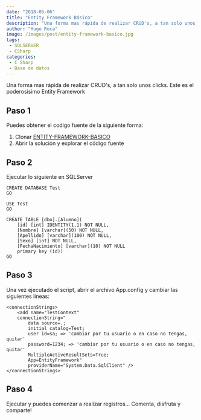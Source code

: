 ```yaml
---
date: "2018-05-06"
title: "Entity Framework Básico"
description: "Una forma mas rápida de realizar CRUD's, a tan solo unos clicks. Este es el poderosisimo Entity Framework"
author: "Hugo Roca"
image: /images/post/entity-framework-basico.jpg
tags:
 - SQLSERVER
 - CSharp
categories:
 - C Sharp
 - Base de datos
---
```


Una forma mas rápida de realizar CRUD's, a tan solo unos clicks. Este es el poderosisimo Entity Framework

## Paso 1
Puedes obtener el codigo fuente de la siguiente forma:

1. Clonar [ENTITY-FRAMEWORK-BASICO](https://github.com/PORTAFOLIO-PROYECTOS/ENTITY-FRAMEWORK-BASICO)
2. Abrir la solución y explorar el código fuente

## Paso 2
Ejecutar lo siguiente en SQLServer
```
CREATE DATABASE Test
GO

USE Test
GO

CREATE TABLE [dbo].[Alumno](
	[id] [int] IDENTITY(1,1) NOT NULL,
	[Nombre] [varchar](50) NOT NULL,
	[Apellido] [varchar](100) NOT NULL,
	[Sexo] [int] NOT NULL,
	[FechaNacimiento] [varchar](10) NOT NULL
    primary key (id))
GO
```

## Paso 3
Una vez ejecutado el script, abrir el archivo App.config y cambiar las siguientes lineas:
```
<connectionStrings>
    <add name="TestContext" 
    connectionString="
        data source=.; 
        initial catalog=Test;
        user id=sa; => 'cambiar por tu usuario o en caso no tengas, quitar'
        password=1234; => 'cambiar por tu usuario o en caso no tengas, quitar'
        MultipleActiveResultSets=True;
        App=EntityFramework" 
        providerName="System.Data.SqlClient" />
</connectionStrings>
```

## Paso 4
Ejecutar y puedes comenzar a realizar registros... Comenta, disfruta y comparte! 

